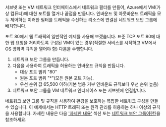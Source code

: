 서브넷 또는 VM 네트워크 인터페이스에서 네트워크 필터를 만들어, Azure에서 VM(가상 컴퓨터)에 대한 포트를 열거나 끝점을 만듭니다. 인바운드 및 아웃바운드 트래픽을 모두 제어하는 이러한 필터를 트래픽을 수신하는 리소스에 연결된 네트워크 보안 그룹에 배치합니다.

포트 80에서 웹 트래픽의 일반적인 예제를 사용해 보겠습니다. 표준 TCP 포트 80에 대한 웹 요청을 처리하도록 구성된 VM이 있는 경우(적절한 서비스를 시작하고 VM에서 OS 방화벽 규칙을 열어야 함) 다음을 수행합니다.

1. 네트워크 보안 그룹을 만듭니다.
2. 다음을 사용하여 트래픽을 허용하는 인바운드 규칙을 만듭니다.
   * 대상 포트 범위 "80"
   * 원본 포트 범위 "*"(모든 원본 포트 가능).
   * 우선 순위 값 65,500 이하(기본 범용 거부 인바운드 규칙보다 우선 순위 높음)
3. 네트워크 보안 그룹을 VM 네트워크 인터페이스 또는 서브넷에 연결합니다.

네트워크 보안 그룹 및 규칙을 사용하여 환경을 보호하는 복잡한 네트워크 구성을 만들 수 있습니다. 이 예제에서는 HTTP 트래픽 또는 원격 관리를 허용하는 하나 이상의 규칙을 사용합니다. 자세한 내용은 다음 ['자세한 내용'](#more-information-on-network-security-groups) 섹션 또는 [네트워크 보안 그룹이란?](../articles/virtual-network/virtual-networks-nsg.md)을 참조하세요.

<!---HONumber=AcomDC_0907_2016-->